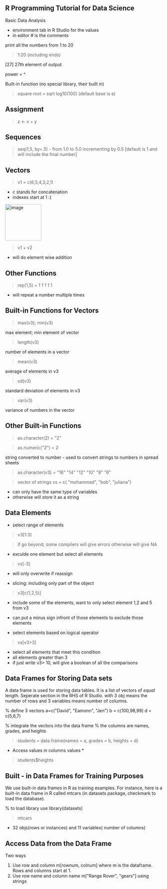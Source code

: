 


## R Programming Tutorial for Data Science

Basic Data Analysis

- environment tab in R Studio for the values
- in editor # is the comments


print all the numbers from 1 to 20 
> 1:20 (including ends)

[27] 27th element of output

power = ^

Built-in function (no special library, their built in)
> square root = sqrt
> log10(100) (default base is e)


## Assignment

> z <- x + y

## Sequences
> seq(1,5, by=.5) - from 1.0 to 5.0 incrementing by 0.5 [default is 1 and will include the final number]

## Vectors
> v1 = c(6,5,4,3,2,1)

- c stands for concatenation
- indexes start at 1 :(
<img width="116" alt="image" src="https://user-images.githubusercontent.com/48233453/123689608-64b47300-d821-11eb-8904-325056f7c918.png">

> v1 + v2
- will do element wise addition

## Other Functions

> rep(1,5) = 1 1 1 1 1
- will repeat a number multiple times

## Built-in Functions for Vectors
> max(v3); min(v3)

max element; min element of vector
> length(v3)

number of elements in a vector

> mean(v3)

average of elements in v3

> sd(v3)

standard deviation of elements in v3

> var(v3)

variance of numbers in the vector

## Other Built-in Functions
> as.character(2) = "2"


> as.numeric("2") = 2

string converted to number - used to convert strings to numbers in spread sheets

> as.character(v3) = "16" "14" "12" "10" "8" "6"

> vector of strings vs = c( "mohammad", "bob", "juliana")

- can only have the same type of variables
- otherwise will store it as a string

## Data Elements
- select range of elements
> v3[1:3]


> if go beyond, some compilers will give errors otherwise will give NA

- exculde one element but select all elements
> vs[-3]


- will only overwrite if reassign

- slicing: including only part of the object
> v3[c(1,2,5)]


- include some of the elements, want to only select element 1,2 and 5 from v3
- can put a minus sign infront of those elements to exclude those elements


- select elements based on logical operator
> vs[v3>3]


- select all elements that meet this condition
- all elements greater than 3
- if just write v3> 10, will give a boolean of all the comparisons



## Data Frames for Storing Data sets

A data frame is used for storing data tables. It is a list of vectors of *equal* length.
Seperate section in the RHS of R Studio. with 3 obj means the number of rows and 3 variables means number of columns.


% define 3 vectors
a=c("David", "Eamonn", "Jen")
b = c(100,98,99)
d = c(5,6,7)

% integrate the vectors into the data frame
% the columns are names, grades, and heights



> students = data.frame(names = a, grades = b, heights = d)

* Access values in columns values *
> students$heights


## Built - in Data Frames for Training Purposes

We use built-in data frames in R as training examples.
For instance, here is a built-in data frame in R called mtcars (in datasets package, checkmark to load the database).

% to load library use library(datasets)

> mtcars


- 32 objs(rows or instances) and 11 variables( number of columns)


## Access Data from the Data Frame

Two ways

1) Use row and column m[rownum, colnum] where m is the dataframe. Rows and columns start at 1.
2) Use row name and column name m["Range Rover", "gears"] using strings


















